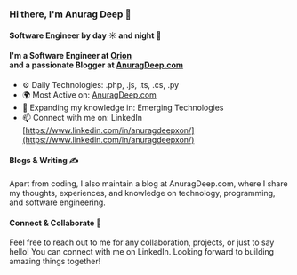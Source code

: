 ### Hi there, I'm Anurag Deep 👋
#### Software Engineer by day ☀️ and night 🌙
#### I'm a Software Engineer at [Orion](https://orionesolutions.com/)<br> and a passionate Blogger at [AnuragDeep.com](https://anuragdeep.com/)

- ⚙️ Daily Technologies: .php, .js, .ts, .cs, .py
- 🌍 Most Active on: [AnuragDeep.com](https://anuragdeep.com/)
- 🌱 Expanding my knowledge in: Emerging Technologies
- 📫 Connect with me on: LinkedIn [https://www.linkedin.com/in/anuragdeepxon/](https://www.linkedin.com/in/anuragdeepxon/)

#### Blogs & Writing ✍️
Apart from coding, I also maintain a blog at AnuragDeep.com, where I share my thoughts, experiences, and knowledge on technology, programming, and software engineering.

#### Connect & Collaborate 🤝
Feel free to reach out to me for any collaboration, projects, or just to say hello! You can connect with me on LinkedIn. Looking forward to building amazing things together!
